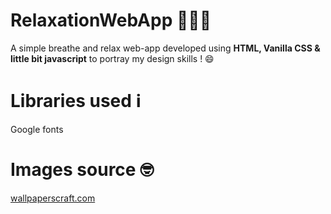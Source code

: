# RelaxationWebApp 🧖🏻‍♂️
A simple breathe and relax web-app developed using **HTML, Vanilla CSS & little bit javascript** to portray my design skills ! :smile:

# Libraries used ℹ️
Google fonts

# Images source 🤓
[wallpaperscraft.com](https://wallpaperscraft.com/)

